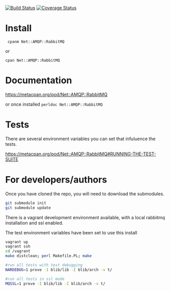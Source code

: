 [![Build Status](https://travis-ci.org/net-amqp-rabbitmq/net-amqp-rabbitmq.png)](https://travis-ci.org/net-amqp-rabbitmq/net-amqp-rabbitmq)
[![Coverage Status](https://coveralls.io/repos/net-amqp-rabbitmq/net-amqp-rabbitmq/badge.png)](https://coveralls.io/r/net-amqp-rabbitmq/net-amqp-rabbitmq)

# Install

` cpanm Net::AMQP::RabbitMQ`

or

`cpan Net::AMQP::RabbitMQ`

# Documentation

<https://metacpan.org/pod/Net::AMQP::RabbitMQ>

or once installed `perldoc Net::AMQP::RabbitMQ`

# Tests

There are several environment variables you can set that infuluence the tests.

<https://metacpan.org/pod/Net::AMQP::RabbitMQ#RUNNING-THE-TEST-SUITE>

# For developers/authors

Once you have cloned the repo, you will need to download the submodules.

```sh
git submodule init
git submodule update
```

There is a vagrant development environment available, with a local rabbitmq installation and ssl enabled.

The test environment variables have been set to use this install


```sh
vagrant up
vagrant ssh
cd /vagrant
make distclean; perl Makefile.PL; make

#run all tests with test debugging
NARDEBUG=1 prove -I blib/lib -I blib/arch -v t/

#run all tests in ssl mode
MQSSL=1 prove -I blib/lib -I blib/arch -v t/
```
